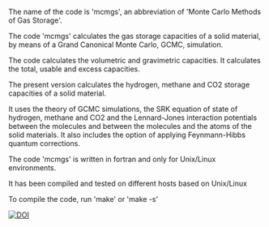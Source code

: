 The name of the code is 'mcmgs', an abbreviation of 'Monte Carlo
Methods of Gas Storage'.

The code 'mcmgs' calculates the gas storage capacities of a solid material,
by means of a Grand Canonical Monte Carlo, GCMC, simulation.

The code calculates the volumetric and gravimetric capacities.
It calculates the total, usable and excess capacities.

The present version calculates the hydrogen, methane and CO2 storage
capacities of a solid material.

It uses the theory of GCMC simulations, the SRK equation of state of
hydrogen, methane and CO2 and the Lennard-Jones interaction potentials
between the molecules and between the molecules and the atoms of the
solid materials. It also includes the option of applying Feynmann-Hibbs
quantum corrections.

The code 'mcmgs' is written in fortran and only for Unix/Linux environments.

It has been compiled and tested on different hosts based on Unix/Linux

To compile the code, run 'make' or 'make -s'



<a href="https://doi.org/10.5281/zenodo.15708498"><img src="https://zenodo.org/badge/996108119.svg" alt="DOI"></a>


